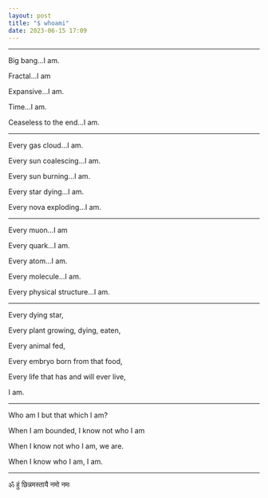 ```yaml
---
layout: post
title: "$ whoami"
date: 2023-06-15 17:09
---
```


---

Big bang...I am.

Fractal...I am

Expansive...I am.

Time...I am.

Ceaseless to the end...I am.

---

Every gas cloud...I am.

Every sun coalescing...I am.

Every sun burning...I am.

Every star dying...I am.

Every nova exploding...I am.

---

Every muon...I am

Every quark...I am.

Every atom...I am.

Every molecule...I am.

Every physical structure...I am.

---

Every dying star,

Every plant growing, dying, eaten,

Every animal fed,

Every embryo born from that food,

Every life that has and will ever live,

I am.

---

Who am I but that which I am?

When I am bounded, I know not who I am

When I know not who I am, we are.

When I know who I am, I am.

---

ॐ हुं छिन्नमस्तायै नमो नमः
